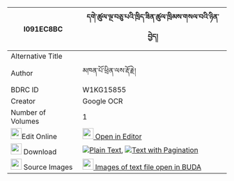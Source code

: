 |I091EC8BC|དགེ་ཚུལ་ལྔ་བཅུ་པའི་ཁྲིད་ཟིན་ཚུལ་ཁྲིམས་གསལ་བའི་ཉིན་བྱེད། 
| --- | --- 
|Alternative Title |
|Author| མཁན་པོ་ཕྲིན་ལས་རྡོ་རྗེ།
|BDRC ID | W1KG15855
|Creator | Google OCR
|Number of Volumes| 1
|<img width="25" src="https://img.icons8.com/color/25/000000/edit-property.png">Edit Online| [<img width="25" src="https://avatars.githubusercontent.com/u/45091458?s=200&v=4"> Open in Editor](http://editor.openpecha.org/I091EC8BC)
|<img width="25" src="https://img.icons8.com/fluent/48/000000/download-2.png"/>  Download | [![](https://img.icons8.com/color/20/000000/txt.png)Plain Text](https://github.com/Openpecha/I091EC8BC/releases/download/v1/getsul_nga_chupa_i_tri_zin_tsu_plain_I091EC8BC.zip), [![](https://img.icons8.com/color/20/000000/txt.png)Text with Pagination](https://github.com/Openpecha/I091EC8BC/releases/download/v1/getsul_nga_chupa_i_tri_zin_tsu_pages_I091EC8BC.zip)
|<img width="25" src="https://img.icons8.com/plasticine/100/000000/pictures-folder.png"/>  Source Images | [<img width="25" src="https://library.bdrc.io/icons/BUDA-small.svg"> Images of text file open in BUDA](https://library.bdrc.io/show/bdr:W1KG15855)